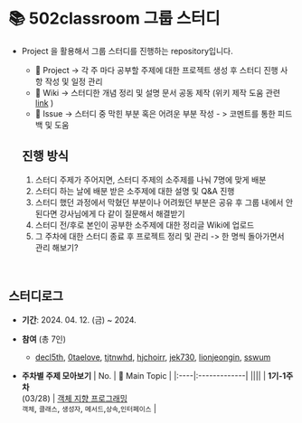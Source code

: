   # 📚 502classroom 그룹 스터디
- <span> Project </span>을 활용해서 그룹 스터디를 진행하는 repository입니다.
  
  - 📅 Project -> 각 주 마다 공부할 주제에 대한 프로젝트 생성 후 스터디 진행 사항 작성 및 일정 관리
  - 📃 Wiki -> 스터디한 개념 정리 및 설명 문서 공동 제작 (위키 제작 도움 관련 [link](https://docs.github.com/ko/get-started/writing-on-github/getting-started-with-writing-and-formatting-on-github/basic-writing-and-formatting-syntax) )
  - 📌 Issue -> 스터디 중 막힌 부분 혹은 어려운 부분 작성 - > 코멘트를 통한 피드백 및 도움
  

  ## 진행 방식
  1. 스터디 주제가 주어지면, 스터디 주제의 소주제를 나눠 7명에 맞게 배분  
  2. 스터디 하는 날에 배분 받은 소주제에 대한 설명 및 Q&A 진행
  3. 스터디 했던 과정에서 막혔던 부분이나 어려웠던 부분은 공유 후 그룹 내에서 안된다면 강사님에게 다 같이 질문해서 해결받기<br/>
  4. 스터디 전/후로 본인이 공부한 소주제에 대한 정리글 Wiki에 업로드<br />
  5. 그 주차에 대한 스터디 종료 후 프로젝트 정리 및 관리 -> 한 명씩 돌아가면서 관리 해보기?


<br />

  ## 스터디로그
- __기간__: 2024. 04. 12. (금) ~ 2024. 
- __참여__ (총 7인)
  - [decl5th](https://github.com/dec5th), [0taelove](https://github.com/0taelove), [tjtnwhd](https://github.com/tjtnwhd), [hjchoirr](https://github.com/hjchoirr), [jek730](https://github.com/jek730), [lionjeongin](https://github.com/lionjeongin), [sswum](https://github.com/sswum)

- __주차별 주제 모아보기__
  | No. | 💬 Main Topic |
  |:----|:-------------|
  ||||
  | __1기-1주차__<br>(03/28)  | [객체 지향 프로그래밍](https://github.com/orgs/GroupStudy502/projects/1)<br>`객체`, `클래스`, `생성자`, `메서드`,`상속`,`인터페이스`  |
